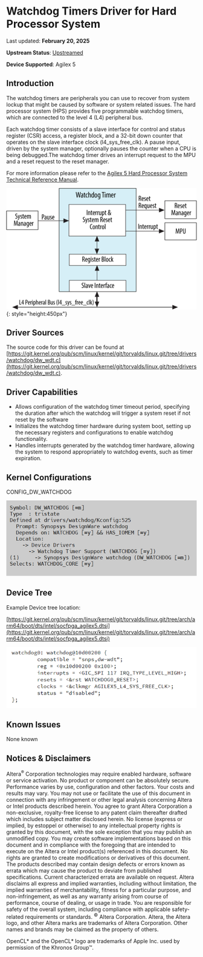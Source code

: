 # **Watchdog Timers Driver for Hard Processor System**

Last updated: **February 20, 2025** 

**Upstream Status**: [Upstreamed](https://git.kernel.org/pub/scm/linux/kernel/git/torvalds/linux.git/tree/drivers/watchdog/dw_wdt.c)

**Device Supported**: Agilex 5

## **Introduction**

The watchdog timers are peripherals you can use to recover from system lockup that might be caused by software or system related issues. The hard processor system (HPS) provides five programmable watchdog timers, which are connected to the level 4 (L4) peripheral bus.

Each watchdog timer consists of a slave interface for control and status register (CSR) access, a register block, and a 32-bit down counter that operates on the slave interface clock (l4_sys_free_clk). A pause input, driven by the system manager, optionally pauses the counter when a CPU is being debugged.The watchdog timer drives an interrupt request to the MPU and a reset request to the reset manager.

For more information please refer to the [Agilex 5 Hard Processor System Technical Reference Manual](https://www.intel.com/content/www/us/en/docs/programmable/814346).

![watchdog_timers_block_diagram](images/wdt_block_diagram.png){: style="height:450px"}

## **Driver Sources**

The source code for this driver can be found at [https://git.kernel.org/pub/scm/linux/kernel/git/torvalds/linux.git/tree/drivers/watchdog/dw_wdt.c](https://git.kernel.org/pub/scm/linux/kernel/git/torvalds/linux.git/tree/drivers/watchdog/dw_wdt.c).

## **Driver Capabilities**

* Allows configuration of the watchdog timer timeout period, specifying the duration after which the watchdog will trigger a system reset if not reset by the software
* Initializes the watchdog timer hardware during system boot, setting up the necessary registers and configurations to enable watchdog functionality.
* Handles interrupts generated by the watchdog timer hardware, allowing the system to respond appropriately to watchdog events, such as timer expiration.


## **Kernel Configurations**

CONFIG_DW_WATCHDOG

![watchdog_config_path](images/watchdog_config_path.png)

## **Device Tree**

Example Device tree location:

[https://git.kernel.org/pub/scm/linux/kernel/git/torvalds/linux.git/tree/arch/arm64/boot/dts/intel/socfpga_agilex5.dtsi](https://git.kernel.org/pub/scm/linux/kernel/git/torvalds/linux.git/tree/arch/arm64/boot/dts/intel/socfpga_agilex5.dtsi)

![watchdog_device_tree](images/watchdog_device_tree.png)

## **Known Issues**

None known

## Notices & Disclaimers

Altera<sup>&reg;</sup> Corporation technologies may require enabled hardware, software or service activation.
No product or component can be absolutely secure. 
Performance varies by use, configuration and other factors.
Your costs and results may vary. 
You may not use or facilitate the use of this document in connection with any infringement or other legal analysis concerning Altera or Intel products described herein. You agree to grant Altera Corporation a non-exclusive, royalty-free license to any patent claim thereafter drafted which includes subject matter disclosed herein.
No license (express or implied, by estoppel or otherwise) to any intellectual property rights is granted by this document, with the sole exception that you may publish an unmodified copy. You may create software implementations based on this document and in compliance with the foregoing that are intended to execute on the Altera or Intel product(s) referenced in this document. No rights are granted to create modifications or derivatives of this document.
The products described may contain design defects or errors known as errata which may cause the product to deviate from published specifications.  Current characterized errata are available on request.
Altera disclaims all express and implied warranties, including without limitation, the implied warranties of merchantability, fitness for a particular purpose, and non-infringement, as well as any warranty arising from course of performance, course of dealing, or usage in trade.
You are responsible for safety of the overall system, including compliance with applicable safety-related requirements or standards. 
<sup>&copy;</sup> Altera Corporation.  Altera, the Altera logo, and other Altera marks are trademarks of Altera Corporation.  Other names and brands may be claimed as the property of others. 

OpenCL* and the OpenCL* logo are trademarks of Apple Inc. used by permission of the Khronos Group™. 
